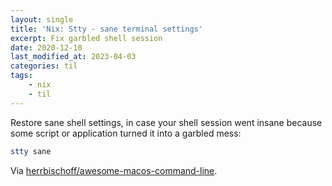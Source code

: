 ```yaml
---
layout: single
title: 'Nix: Stty - sane terminal settings'
excerpt: Fix garbled shell session
date: 2020-12-10
last_modified_at: 2023-04-03
categories: til
tags:
    - nix
    - til
---
```


Restore sane shell settings, in case your shell session went insane
because some script or application turned it into a garbled mess:

```bash
stty sane
```

Via
[herrbischoff/awesome-macos-command-line](https://github.com/herrbischoff/awesome-macos-command-line#restore-sane-shell).

